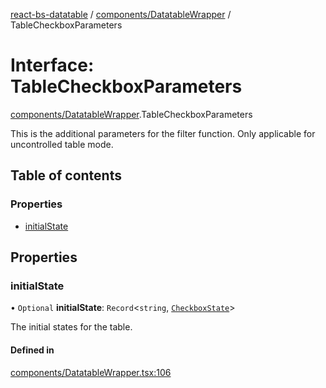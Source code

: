[react-bs-datatable](../README.md) / [components/DatatableWrapper](../modules/components_DatatableWrapper.md) / TableCheckboxParameters

# Interface: TableCheckboxParameters

[components/DatatableWrapper](../modules/components_DatatableWrapper.md).TableCheckboxParameters

This is the additional parameters for the filter function.
Only applicable for uncontrolled table mode.

## Table of contents

### Properties

- [initialState](components_DatatableWrapper.TableCheckboxParameters.md#initialstate)

## Properties

### initialState

• `Optional` **initialState**: `Record`<`string`, [`CheckboxState`](helpers_types.CheckboxState.md)\>

The initial states for the table.

#### Defined in

[components/DatatableWrapper.tsx:106](https://github.com/imballinst/react-bs-datatable/blob/ab946d1/src/components/DatatableWrapper.tsx#L106)
